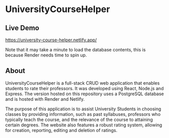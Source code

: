 # UniversityCourseHelper

## Live Demo
https://university-course-helper.netlify.app/

Note that it may take a minute to load the database contents, this is because Render needs time to spin up.

## About
UniversityCourseHelper is a full-stack CRUD web application that enables students to rate their professors. It was developed using React, Node.js and Express. The version hosted on this repository uses a PostgreSQL database and is hosted with Render and Netlify.

The purpose of this application is to assist University Students in choosing classes by providing information, such as past syllabuses, professors who typically teach the course, and the relevance of the course to attaining certain degrees. The website also features a robust rating system, allowing for creation, reporting, editing and deletion of ratings.

